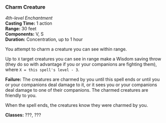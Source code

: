 ### Charm Creature
*4th-level Enchantment*  
**Casting Time:** 1 action  
**Range:** 30 feet  
**Components:** V, S  
**Duration:** Concentration, up to 1 hour 

You attempt to charm a creature you can see within range. 

Up to `X` target creatures you can see in range make a Wisdom saving throw (they do so with advantage if you or your companions are fighting them), where `X = this spell's level - 3`.

**Failure:** The creatures are charmed by you until this spell ends or until you or your companions deal damage to it, or it sees you or your companions deal damage to one of their companions. The charmed creatures are friendly to you.

When the spell ends, the creatures know they were charmed by you.

**Classes:** ???, ???